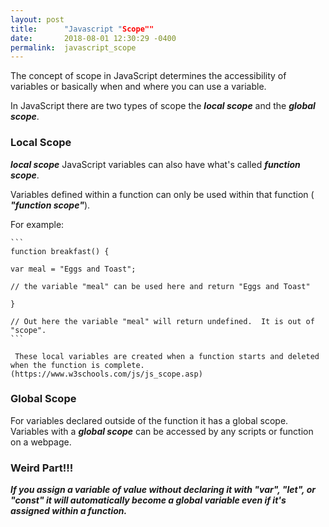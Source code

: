 ```yaml
---
layout: post
title:      "Javascript "Scope""
date:       2018-08-01 12:30:29 -0400
permalink:  javascript_scope
---
```



The concept of scope in JavaScript determines the accessibility of variables or basically when and where you can use a variable.

 In JavaScript there are two types of scope the ***local scope*** and the ***global scope***.
 
### Local Scope

  ***local scope*** JavaScript variables can also have what's called ***function scope***.
	
 Variables defined within a function can only be used within that function ( ***"function scope"***).  
 
  For example:
	
	```
	function breakfast() {
	
	var meal = "Eggs and Toast";
	
	// the variable "meal" can be used here and return "Eggs and Toast"
	
	}
	
	// Out here the variable "meal" will return undefined.  It is out of "scope".
	```
	
	 These local variables are created when a function starts and deleted when the function is complete.(https://www.w3schools.com/js/js_scope.asp)
	 
### Global Scope

 For variables declared outside of the function it  has a global  scope.   Variables with a ***global scope*** can be accessed by any scripts or function on a webpage.
	 
### Weird Part!!!

 ***If you assign a variable of value without declaring it with "var", "let", or "const"  it will automatically become a global variable even if it's assigned within a function.***
	
